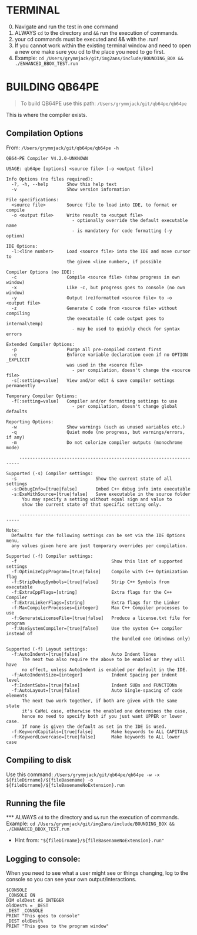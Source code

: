 # TERMINAL 
0. Navigate and run the test in one command
1. ALWAYS `cd` to the directory and `&&` run the execution of commands.
2. your cd commands must be executed and && with the .run!
3. If you cannot work within the existing terminal window and need to open a new one make sure you cd to the place you need to go first.
4. Example: `cd /Users/grymmjack/git/img2ans/include/BOUNDING_BOX && ./ENHANCED_BBOX_TEST.run`


# BUILDING QB64PE 

> To build QB64PE use this path: `/Users/grymmjack/git/qb64pe/qb64pe`

This is where the compiler exists.

## Compilation Options

From: `/Users/grymmjack/git/qb64pe/qb64pe -h`
```
QB64-PE Compiler V4.2.0-UNKNOWN

USAGE: qb64pe [options] <source file> [-o <output file>]

Info Options (no files required):
  -?, -h, --help       Show this help text
  -v                   Show version information

File specifications:
  <source file>        Source file to load into IDE, to format or compile
  -o <output file>     Write result to <output file>
                         - optionally override the default executable name
                         - is mandatory for code formatting (-y option)

IDE Options:
  -l:<line number>     Load <source file> into the IDE and move cursor to
                       the given <line number>, if possible

Compiler Options (no IDE):
  -c                   Compile <source file> (show progress in own window)
  -x                   Like -c, but progress goes to console (no own window)
  -y                   Output (re)formatted <source file> to -o <output file>
  -z                   Generate C code from <source file> without compiling
                       the executable (C code output goes to internal\temp)
                         - may be used to quickly check for syntax errors

Extended Compiler Options:
  -p                   Purge all pre-compiled content first
  -e                   Enforce variable declaration even if no OPTION _EXPLICIT
                       was used in the <source file>
                         - per compilation, doesn't change the <source file>
  -s[:setting=value]   View and/or edit & save compiler settings permanently

Temporary Compiler Options:
  -f[:setting=value]   Compiler and/or formatting settings to use
                         - per compilation, doesn't change global defaults

Reporting Options:
  -w                   Show warnings (such as unused variables etc.)
  -q                   Quiet mode (no progress, but warnings/errors, if any)
  -m                   Do not colorize compiler outputs (monochrome mode)

     ----------------------------------------------------------------------

Supported (-s) Compiler settings:
  -s                              Show the current state of all settings
  -s:DebugInfo=[true|false]       Embed C++ debug info into executable
  -s:ExeWithSource=[true|false]   Save executable in the source folder
      You may specify a setting without equal sign and value to
      show the current state of that specific setting only.

     ----------------------------------------------------------------------

Note:
  Defaults for the following settings can be set via the IDE Options menu,
  any values given here are just temporary overrides per compilation.

Supported (-f) Compiler settings:
  -f                                    Show this list of supported settings
  -f:OptimizeCppProgram=[true|false]    Compile with C++ Optimization flag
  -f:StripDebugSymbols=[true|false]     Strip C++ Symbols from executable
  -f:ExtraCppFlags=[string]             Extra flags for the C++ Compiler
  -f:ExtraLinkerFlags=[string]          Extra flags for the Linker
  -f:MaxCompilerProcesses=[integer]     Max C++ Compiler processes to use
  -f:GenerateLicenseFile=[true|false]   Produce a license.txt file for program
  -f:UseSystemCompiler=[true|false]     Use the system C++ compiler instead of
                                        the bundled one (Windows only)

Supported (-f) Layout settings:
  -f:AutoIndent=[true|false]            Auto Indent lines
      The next two also require the above to be enabled or they will have
      no effect, unless AutoIndent is enabled per default in the IDE.
  -f:AutoIndentSize=[integer]           Indent Spacing per indent level
  -f:IndentSubs=[true|false]            Indent SUBs and FUNCTIONs
  -f:AutoLayout=[true|false]            Auto Single-spacing of code elements
      The next two work together, if both are given with the same state
      it's CaMeL case, otherwise the enabled one determines the case,
      hence no need to specify both if you just want UPPER or lower case.
      If none is given the default as set in the IDE is used.
  -f:KeywordCapitals=[true|false]       Make keywords to ALL CAPITALS
  -f:KeywordLowercase=[true|false]      Make keywords to ALL lower case
```

## Compiling to disk
Use this command: `/Users/grymmjack/git/qb64pe/qb64pe -w -x ${fileDirname}/${fileBasename} -o ${fileDirname}/${fileBasenameNoExtension}.run`

## Running the file
*** ALWAYS `cd` to the directory and `&&` run the execution of commands.
Example: `cd /Users/grymmjack/git/img2ans/include/BOUNDING_BOX && ./ENHANCED_BBOX_TEST.run`
- Hint from: `"${fileDirname}/${fileBasenameNoExtension}.run"`

## Logging to console:

When you need to see what a user might see or things changing,
log to the console so you can see your own output/interactions.

```qb64
$CONSOLE
_CONSOLE ON
DIM oldDest AS INTEGER
oldDest% = _DEST
_DEST _CONSOLE
PRINT "This goes to console"
_DEST oldDest%
PRINT "This goes to the program window"
```

